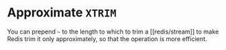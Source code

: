 # Approximate `XTRIM`
You can prepend `~` to the length to which to trim a [[redis/stream]] to make Redis trim it only approximately, so that the operation is more efficient.
